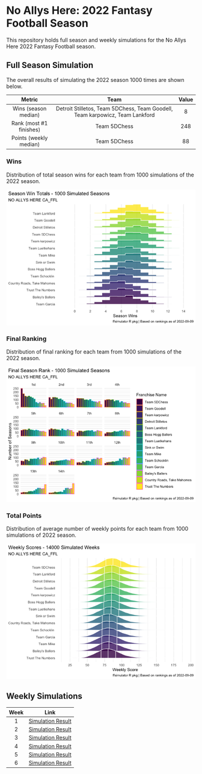 
<!-- README.md is generated from README.Rmd. Please edit that file -->

# No Allys Here: 2022 Fantasy Football Season

<!-- badges: start -->
<!-- badges: end -->

This repository holds full season and weekly simulations for the No
Allys Here 2022 Fantasy Football season.

## Full Season Simulation

The overall results of simulating the 2022 season 1000 times are shown
below.

|          Metric          |                                     Team                                     | Value |
|:------------------------:|:----------------------------------------------------------------------------:|:-----:|
|   Wins (season median)   | Detroit Stilletos, Team 5DChess, Team Goodell, Team karpowicz, Team Lankford |   8   |
| Rank (most \#1 finishes) |                                 Team 5DChess                                 |  248  |
|  Points (weekly median)  |                                 Team 5DChess                                 |  88   |

### Wins

Distribution of total season wins for each team from 1000 simulations of
the 2022 season.

![](README_files/figure-gfm/unnamed-chunk-4-1.png)<!-- -->

### Final Ranking

Distribution of final ranking for each team from 1000 simulations of the
2022 season.

![](README_files/figure-gfm/unnamed-chunk-5-1.png)<!-- -->

### Total Points

Distribution of average number of weekly points for each team from 1000
simulations of 2022 season.

![](README_files/figure-gfm/unnamed-chunk-6-1.png)<!-- -->

## Weekly Simulations

| Week |              Link               |
|:----:|:-------------------------------:|
|  1   | [Simulation Result](/Week%201/) |
|  2   | [Simulation Result](/Week%202/) |
|  3   | [Simulation Result](/Week%203/) |
|  4   | [Simulation Result](/Week%204/) |
|  5   | [Simulation Result](/Week%205/) |
|  6   | [Simulation Result](/Week%206/) |

